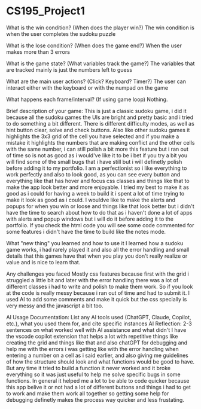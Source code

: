 # CS195_Project1
What is the win condition? (When does the player win?)
The win condition is when the user completes the sudoku puzzle

What is the lose condition? (When does the game end?)
When the user makes more than 3 errors

What is the game state? (What variables track the game?)
The variables that are tracked mainly is just the numbers left to guess

What are the main user actions? (Click? Keyboard? Timer?)
The user can interact either with the keyboard or with the numpad on the game

What happens each frame/interval? (If using game loop)
Nothing.

Brief description of your game:
This is just a classic sudoku game, i did it because all the sudoku games the UIs are bright and pretty basic and i tried to do something a bit different. There is different difficulty modes, as well as hint button clear, solve and check buttons. Also like other sudoku games it highlights the 3x3 grid of the cell you have selected and if you make a mistake it highlights the numbers that are making conflict and the other cells with the same number, i can still polish a bit more this feature but i ran out of time so is not as good as i would've like it to be i bet if you try a bit you will find some of the small bugs that i have still but i will definetly polish before adding it to my portfolio. I am a perfectionist so i like everything to work perfectly and also to look good, as you can see every button and everything like that has hover and focus css classes and things like that to make the app look better and more enjoyable. I tried my best to make it as good as i could for having a week to build it i spent a lot of time trying to make it look as good as i could. I wouldve like to make the alerts and popups for when you win or loose and things like that look better but i didn't have the time to search about how to do that as i haven't done a lot of apps with alerts and popup windows but i will do it before adding it to the portfolio. If you check the html code you will see some code commented for some features i didn't have the time to build like the notes mode. 

What "new thing" you learned and how to use it
I learned how a sudoku game works, i had rarely played it and also all the error handling and small details that this games have that when you play you don't really realize or value and is nice to learn that.

Any challenges you faced
Mostly css features because first with the grid i struggled a little bit and later with the error handling there was a lot of different classes i had to write and polish to make them work. So if you look at the code is really messy because i ran out of time and had to submit it. I used AI to add some comments and make it quick but the css specially is very messy and the javascript a bit too. 

AI Usage Documentation: List any AI tools used (ChatGPT, Claude, Copilot, etc.), what you used them for, and cite specific instances
AI Reflection: 2-3 sentences on what worked well with AI assistance and what didn't
I have the vscode copilot extension that helps a lot with repetitive things like creating the grid and things like that and also chatGPT for debugging and help me with the errors i was getting like with the error handling when entering a number on a cell as i said earlier, and also giving me guidelines of how the structure should look and what functions would be good to have. But any time it tried to build a function it never worked and it broke everything so it was just useful to help me solve specific bugs in some functions. In general it helped me a lot to be able to code quicker because this app belive it or not had a lot of different buttons and things i had to get to work and make them work all together so getting some help for debugging definetly makes the process way quicker and less frustating. 
